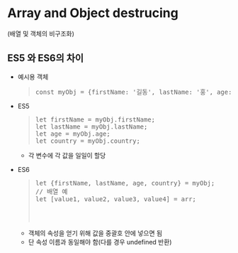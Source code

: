 # Array and Object destrucing
(배열 및 객체의 비구조화)
## ES5 와 ES6의 차이
* 예시용 객체
  > <pre>
  > const myObj = {firstName: '길동', lastName: '홍', age: '400', 'country: '율도국'};
  > </pre>
* ES5
  > <pre>
  > let firstName = myObj.firstName;
  > let lastName = myObj.lastName;
  > let age = myObj.age;
  > let country = myObj.country;
  > </pre>
  * 각 변수에 각 값을 일일이 할당

* ES6
  > <pre>
  > let {firstName, lastName, age, country} = myObj;
  > // 배열 예
  > let [value1, value2, value3, value4] = arr;
  > <pre>
  * 객체의 속성을 얻기 위해 값을 중괄호 안에 넣으면 됨
  * 단 속성 이름과 동일해야 함(다를 경우 undefined 반환)